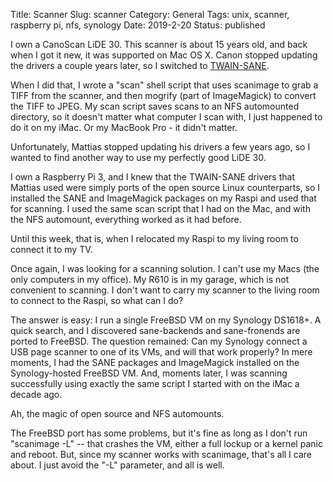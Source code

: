 Title: Scanner
Slug: scanner
Category: General
Tags: unix, scanner, raspberry pi, nfs, synology
Date: 2019-2-20
Status: published

I own a CanoScan LiDE 30.  This scanner is about 15 years old, and back
when I got it new, it was supported on Mac OS X.  Canon stopped updating
the drivers a couple years later, so I switched to [TWAIN-SANE](http://www.ellert.se/twain-sane/).

When I did that, I wrote a "scan" shell script that uses scanimage to
grab a TIFF from the scanner, and then mogrify (part of ImageMagick) to
convert the TIFF to JPEG.  My scan script saves scans to an NFS automounted
directory, so it doesn't matter what computer I scan with, I just happened
to do it on my iMac.  Or my MacBook Pro - it didn't matter.

Unfortunately, Mattias stopped updating his drivers a few years ago, so
I wanted to find another way to use my perfectly good LiDE 30.

I own a Raspberry Pi 3, and I knew that the TWAIN-SANE drivers that Mattias
used were simply ports of the open source Linux counterparts, so I installed
the SANE and ImageMagick packages on my Raspi and used that for scanning.  I
used the same scan script that I had on the Mac, and with the NFS
automount, everything worked as it had before.

Until this week, that is, when I relocated my Raspi to my living room to connect it
to my TV.

Once again, I was looking for a scanning solution.  I can't use my Macs (the only
computers in my office).  My R610 is in my garage, which is not convenient to
scanning.  I don't want to carry my scanner to the living room to connect to the
Raspi, so what can I do?

The answer is easy: I run a single FreeBSD VM on my Synology DS1618+.  A quick search, and I
discovered sane-backends and sane-fronends are ported to FreeBSD.  The question
remained: Can my Synology connect a USB page scanner to one of its VMs, and will
that work properly?  In mere moments, I had the SANE packages and ImageMagick
installed on the Synology-hosted FreeBSD VM.  And, moments later, I was scanning
successfully using exactly the same script I started with on the iMac a decade ago.

Ah, the magic of open source and NFS automounts.

The FreeBSD port has some problems, but it's fine as long as I don't run "scanimage -L" --
that crashes the VM, either a full lockup or a kernel panic and reboot.  But, since
my scanner works with scanimage, that's all I care about.  I just avoid the "-L" parameter,
and all is well.
